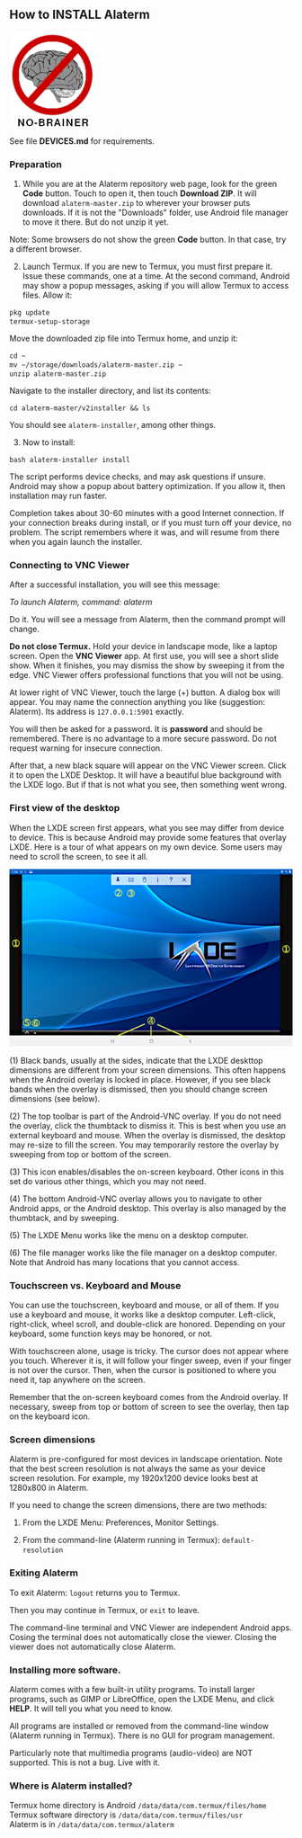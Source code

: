## How to INSTALL Alaterm

<img src="no-brainer.png" align="center" title="Installation is no-brainer."/>

See file **DEVICES.md** for requirements.

### Preparation

1. While you are at the Alaterm repository web page,
look for the green **Code** button. Touch to open it,
then touch **Download ZIP**. It will download `alaterm-master.zip`
to wherever your browser puts downloads. If it is not the "Downloads"
folder, use Android file manager to move it there. But do not unzip it yet.

Note: Some browsers do not show the green **Code** button.
In that case, try a different browser.

2. Launch Termux. If you are new to Termux, you must first prepare it.
Issue these commands, one at a time. At the second command, Android may
show a popup messages, asking if you will allow Termux to access files.
Allow it:

```
pkg update
termux-setup-storage
```

Move the downloaded zip file into Termux home, and unzip it:

```
cd ~
mv ~/storage/downloads/alaterm-master.zip ~
unzip alaterm-master.zip
```

Navigate to the installer directory, and list its contents:

```
cd alaterm-master/v2installer && ls
```

You should see `alaterm-installer`, among other things.

3. Now to install:

```
bash alaterm-installer install
```

The script performs device checks, and may ask questions if unsure.
Android may show a popup about battery optimization.
If you allow it, then installation may run faster.

Completion takes about 30-60 minutes with a good Internet connection.
If your connection breaks during install,
or if you must turn off your device, no problem.
The script remembers where it was, and will resume from there
when you again launch the installer.


### Connecting to VNC Viewer

After a successful installation, you will see this message:

*To launch Alaterm, command:  alaterm*

Do it. You will see a message from Alaterm, then the command prompt
will change.

**Do not close Termux.**
Hold your device in landscape mode, like a laptop screen.
Open the **VNC Viewer** app.
At first use, you will see a short slide show.
When it finishes, you may dismiss the show by sweeping it from the edge.
VNC Viewer offers professional functions that you will not be using.

At lower right of VNC Viewer, touch the large (+) button.
A dialog box will appear.
You may name the connection anything you like (suggestion: Alaterm).
Its address is `127.0.0.1:5901` exactly.

You will then be asked for a password. It is **password** and should
be remembered. There is no advantage to a more secure password.
Do not request warning for insecure connection.

After that, a new black square will appear on the VNC Viewer screen.
Click it to open the LXDE Desktop. It will have a beautiful blue background
with the LXDE logo.
But if that is not what you see, then something went wrong.


### First view of the desktop

When the LXDE screen first appears, what you see may differ
from device to device. This is because Android may provide some features
that overlay LXDE. Here is a tour of what appears on my own device.
Some users may need to scroll the screen, to see it all.

![LXDE desktop with Android overlay](lxde-launch.png)

(1) Black bands, usually at the sides, indicate that the LXDE deskttop
dimensions are different from your screen dimensions.
This often happens when the Android overlay is locked in place.
However, if you see black bands when the overlay is dismissed,
then you should change screen dimensions (see below).

(2) The top toolbar is part of the Android-VNC overlay.
If you do not need the overlay, click the thumbtack to dismiss it.
This is best when you use an external keyboard and mouse.
When the overlay is dismissed, the desktop may re-size to fill the screen.
You may temporarily restore the overlay by sweeping from top or bottom
of the screen.

(3) This icon enables/disables the on-screen keyboard.
Other icons in this set do various other things, which you may not need.

(4) The bottom Android-VNC overlay allows you to navigate to other
Android apps, or the Android desktop. This overlay is also managed
by the thumbtack, and by sweeping.

(5) The LXDE Menu works like the menu on a desktop computer.

(6) The file manager works like the file manager on a desktop computer.
Note that Android has many locations that you cannot access.


### Touchscreen vs. Keyboard and Mouse

You can use the touchscreen, keyboard and mouse, or all of them.
If you use a keyboard and mouse, it works like a desktop computer.
Left-click, right-click, wheel scroll, and double-click are honored.
Depending on your keyboard, some function keys may be honored, or not.

With touchscreen alone, usage is tricky. The cursor does not appear
where you touch. Wherever it is, it will follow your finger sweep, even if
your finger is not over the cursor. Then, when the cursor is positioned
to where you need it, tap anywhere on the screen.

Remember that the on-screen keyboard comes from the Android overlay.
If necessary, sweep from top or bottom of screen to see the overlay,
then tap on the keyboard icon.


### Screen dimensions

Alaterm is pre-configured for most devices in landscape orientation.
Note that the best screen resolution is not always the same as
your device screen resolution. For example, my 1920x1200 device
looks best at 1280x800 in Alaterm.

If you need to change the screen dimensions, there are two methods:

1. From the LXDE Menu: Preferences, Monitor Settings.

2. From the command-line (Alaterm running in Termux): `default-resolution`


### Exiting Alaterm

To exit Alaterm: `logout` returns you to Termux.

Then you may continue in Termux, or `exit` to leave.

The command-line terminal and VNC Viewer are independent Android apps.
Cosing the terminal does not automatically close the viewer.
Closing the viewer does not automatically close Alaterm.



### Installing more software.

Alaterm comes with a few built-in utility programs.
To install larger programs, such as GIMP or LibreOffice,
open the LXDE Menu, and click **HELP**.
It will tell you what you need to know.

All programs are installed or removed from the command-line window
(Alaterm running in Termux). There is no GUI for program management.

Particularly note that multimedia programs (audio-video)
are NOT supported. This is not a bug. Live with it.


### Where is Alaterm installed?

Termux home directory is Android `/data/data/com.termux/files/home`<br>
Termux software directory is `/data/data/com.termux/files/usr`<br>
Alaterm is in `/data/data/com.termux/alaterm`


